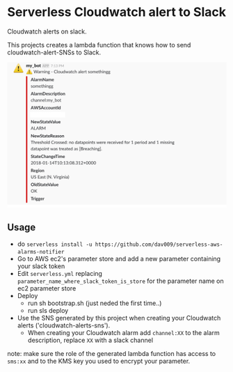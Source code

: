 # Serverless Cloudwatch alert to Slack

Cloudwatch alerts on slack.

This projects creates a lambda function that knows how to send cloudwatch-alert-SNSs to Slack.

![](https://raw.githubusercontent.com/dav009/serverless-aws-alarms-notifier/master/sample.png)


## Usage

- do `serverless install -u https://github.com/dav009/serverless-aws-alarms-notifier`
- Go to AWS ec2's parameter store and add a new parameter containing your slack token
- Edit `serverless.yml` replacing `parameter_name_where_slack_token_is_store` for the parameter name on ec2 parameter store
- Deploy
   - run sh bootstrap.sh (just neded the first time..)
   - run sls deploy
- Use the SNS generated by this project when creating your Cloudwatch alerts ('cloudwatch-alerts-sns').
  - When creating your Cloudwatch alarm add `channel:XX` to the alarm description, replace `XX` with a slack channel

note: make sure the role  of the generated lambda function has access to `sms:xx` and to the KMS key you used to encrypt your parameter.
